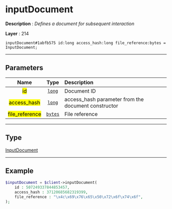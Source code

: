 # inputDocument

**Description** : *Defines a document for subsequent interaction*

**Layer** : 214

```tl
inputDocument#1abfb575 id:long access_hash:long file_reference:bytes = InputDocument;
```

---

## Parameters

| Name | Type | Description |
| :---: | :---: | :--- |
| <mark>id</mark> | [`long`](type/long) | Document ID |
| <mark>access_hash</mark> | [`long`](type/long) | access_hash parameter from the document constructor |
| <mark>file_reference</mark> | [`bytes`](type/bytes) | File reference |

---

## Type

[InputDocument](type/InputDocument)

---

## Example

```php
$inputDocument = $client->inputDocument(
	id : 507249337844853457,
	access_hash : 37120685682319399,
	file_reference : "\x4c\x69\x76\x65\x50\x72\x6f\x74\x6f",
);
```